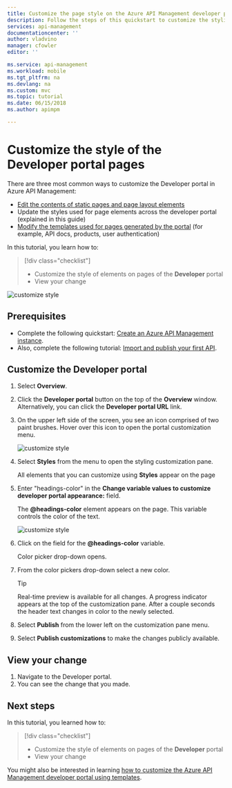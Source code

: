 ```yaml
---
title: Customize the page style on the Azure API Management developer portal | Microsoft Docs
description: Follow the steps of this quickstart to customize the styling of elements on the Azure API Management developer portal.
services: api-management
documentationcenter: ''
author: vladvino
manager: cfowler
editor: ''

ms.service: api-management
ms.workload: mobile
ms.tgt_pltfrm: na
ms.devlang: na
ms.custom: mvc
ms.topic: tutorial
ms.date: 06/15/2018
ms.author: apimpm

---
```

# Customize the style of the Developer portal pages

There are three most common ways to customize the Developer portal in Azure API Management:
 
* [Edit the contents of static pages and page layout elements](api-management-modify-content-layout.md)
* Update the styles used for page elements across the developer portal (explained in this guide)
* [Modify the templates used for pages generated by the portal](api-management-developer-portal-templates.md) (for example, API docs, products, user authentication)

In this tutorial, you learn how to:

> [!div class="checklist"]
> * Customize the style of elements on pages of the **Developer** portal
> * View your change

![customize style](./media/modify-developer-portal-style/developer_portal.png)

## Prerequisites

+ Complete the following quickstart: [Create an Azure API Management instance](get-started-create-service-instance.md).
+ Also, complete the following tutorial: [Import and publish your first API](import-and-publish.md).

## Customize the Developer portal

1. Select **Overview**.
2. Click the **Developer portal** button on the top of the **Overview** window. Alternatively, you can click the **Developer portal URL** link.
3. On the upper left side of the screen, you see an icon comprised of two paint brushes. Hover over this icon to open the portal customization menu.

    ![customize style](./media/modify-developer-portal-style/modify-developer-portal-style01.png)
4. Select **Styles** from the menu to open the styling customization pane.

    All elements that you can customize using **Styles** appear on the page
5. Enter "headings-color" in the **Change variable values to customize developer portal appearance:** field.

    The **@headings-color** element appears on the page. This variable controls the color of the text.

    ![customize style](./media/modify-developer-portal-style/modify-developer-portal-style02.png)
    
6. Click on the field for the **@headings-color** variable. 
    
    Color picker drop-down opens.
7. From the color pickers drop-down select a new color.

    > [!TIP]
    > Real-time preview is available for all changes. A progress indicator appears at the top of the customization pane. After a couple seconds the header text changes in color to the newly selected.

8. Select **Publish** from the lower left on the customization pane menu.
9. Select **Publish customizations** to make the changes publicly available.

## View your change

1. Navigate to the Developer portal.
2. You can see the change that you made.

## Next steps

In this tutorial, you learned how to:

> [!div class="checklist"]
> * Customize the style of elements on pages of the **Developer** portal
> * View your change

You might also be interested in learning [how to customize the Azure API Management developer portal using templates](api-management-developer-portal-templates.md).